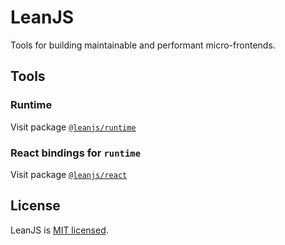 # LeanJS

Tools for building maintainable and performant micro-frontends.

## Tools

### Runtime

Visit package [`@leanjs/runtime`](tree/main/packages/runtime.md)

### React bindings for `runtime`

Visit package [`@leanjs/react`](tree/main/packages/react.md)

## License

LeanJS is [MIT licensed](./LICENSE).
